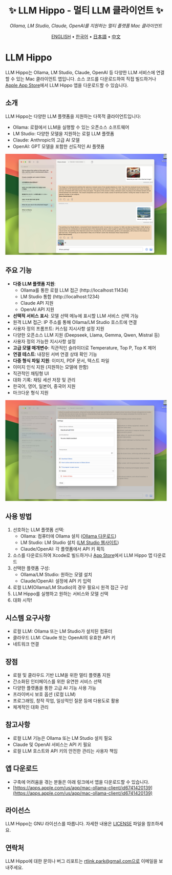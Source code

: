 <div align='center'>


# ✨ LLM Hippo - 멀티 LLM 클라이언트 ✨

_Ollama, LM Studio, Claude, OpenAI를 지원하는 멀티 플랫폼 Mac 클라이언트_

[ENGLISH](README.md) •
[한국어](README_KR.md) •
[日本語](README_JP.md) •
[中文](README_CH.md)

</div>

#  LLM Hippo

LLM Hippo는 Ollama, LM Studio, Claude, OpenAI 등 다양한 LLM 서비스에 연결할 수 있는 Mac 클라이언트 앱입니다. 소스 코드를 다운로드하여 직접 빌드하거나 [Apple App Store](https://apps.apple.com/us/app/mac-ollama-client/id6741420139)에서 LLM Hippo 앱을 다운로드할 수 있습니다.

##  소개

LLM Hippo는 다양한 LLM 플랫폼을 지원하는 다목적 클라이언트입니다:
- Ollama: 로컬에서 LLM을 실행할 수 있는 오픈소스 소프트웨어
- LM Studio: 다양한 모델을 지원하는 로컬 LLM 플랫폼
- Claude: Anthropic의 고급 AI 모델
- OpenAI: GPT 모델을 포함한 선도적인 AI 플랫폼

![포스터](image_en.jpg)

## 주요 기능

- **다중 LLM 플랫폼 지원**:
  - Ollama를 통한 로컬 LLM 접근 (http://localhost:11434)
  - LM Studio 통합 (http://localhost:1234)
  - Claude API 지원
  - OpenAI API 지원
- **선택적 서비스 표시**: 모델 선택 메뉴에 표시할 LLM 서비스 선택 가능
- 원격 LLM 접근: IP 주소를 통해 Ollama/LM Studio 호스트에 연결
- 사용자 정의 프롬프트: 커스텀 지시사항 설정 지원
- 다양한 오픈소스 LLM 지원 (Deepseek, Llama, Gemma, Qwen, Mistral 등)
- 사용자 정의 가능한 지시사항 설정
- **고급 모델 매개변수**: 직관적인 슬라이더로 Temperature, Top P, Top K 제어
- **연결 테스트**: 내장된 서버 연결 상태 확인 기능
- **다중 형식 파일 지원**: 이미지, PDF 문서, 텍스트 파일
- 이미지 인식 지원 (지원하는 모델에 한함)
- 직관적인 채팅형 UI
- 대화 기록: 채팅 세션 저장 및 관리
- 한국어, 영어, 일본어, 중국어 지원
- 마크다운 형식 지원

![poster](image_settings.jpg)

##  사용 방법

1. 선호하는 LLM 플랫폼 선택:
   - Ollama: 컴퓨터에 Ollama 설치 ([Ollama 다운로드](https://ollama.com/download))
   - LM Studio: LM Studio 설치 ([LM Studio 웹사이트](https://lmstudio.ai/))
   - Claude/OpenAI: 각 플랫폼에서 API 키 획득
2. 소스를 다운로드하여 Xcode로 빌드하거나 [App Store](https://apps.apple.com/us/app/mac-ollama-client/id6741420139)에서 LLM Hippo 앱 다운로드
3. 선택한 플랫폼 구성:
   - Ollama/LM Studio: 원하는 모델 설치
   - Claude/OpenAI: 설정에 API 키 입력
4. 로컬 LLM(Ollama/LM Studio)의 경우 필요시 원격 접근 구성
5. LLM Hippo를 실행하고 원하는 서비스와 모델 선택
6. 대화 시작!

##  시스템 요구사항

- 로컬 LLM: Ollama 또는 LM Studio가 설치된 컴퓨터
- 클라우드 LLM: Claude 또는 OpenAI의 유효한 API 키
- 네트워크 연결

## 장점

- 로컬 및 클라우드 기반 LLM을 위한 멀티 플랫폼 지원
- 간소화된 인터페이스를 위한 유연한 서비스 선택
- 다양한 플랫폼을 통한 고급 AI 기능 사용 가능
- 프라이버시 보호 옵션 (로컬 LLM)
- 프로그래밍, 창작 작업, 일상적인 질문 등에 다용도로 활용
- 체계적인 대화 관리

## 참고사항

- 로컬 LLM 기능은 Ollama 또는 LM Studio 설치 필요
- Claude 및 OpenAI 서비스는 API 키 필요
- 로컬 LLM 호스트와 API 키의 안전한 관리는 사용자 책임

##  앱 다운로드 

- 구축에 어려움을 겪는 분들은 아래 링크에서 앱을 다운로드할 수 있습니다.
- [https://apps.apple.com/us/app/mac-ollama-client/id6741420139](https://apps.apple.com/us/app/mac-ollama-client/id6741420139)

## 라이선스

LLM Hippo는 GNU 라이선스를 따릅니다. 자세한 내용은 [LICENSE](LICENSE) 파일을 참조하세요.

## 연락처

LLM Hippo에 대한 문의나 버그 리포트는 rtlink.park@gmail.com으로 이메일을 보내주세요.

